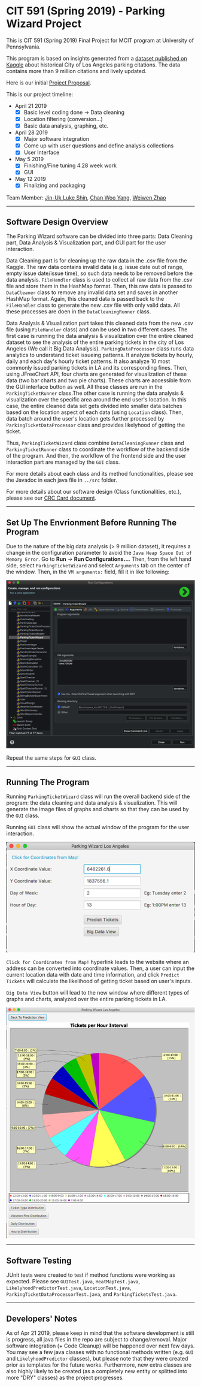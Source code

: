 # CIT 591 (Spring 2019) - Parking Wizard Project

This is CIT 591 (Spring 2019) Final Project for MCIT program at University of Pennsylvania.

This program is based on insights generated from a [dataset published on Kaggle](https://www.kaggle.com/cityofLA/los-angeles-parking-citations) about
historical City of Los Angeles parking citations. The data contains more than 9 million citations
and lively updated.

Here is our initial [Project Proposal](https://drive.google.com/a/seas.upenn.edu/file/d/1B0v8sF-ZCAvBWlpojwkA7Xn3dThQWnpf/view?usp=sharing).

This is our project timeline:
*	April 21 2019 
	* [x]	Basic level coding done -> Data cleaning
	* [x]	Location filtering (conversion…)
	* [x]	Basic data analysis, graphing, etc.
*	April 28 2019
	* [x]	Major software integration
	* [x]	Come up with user questions and define analysis collections
	* [x]	User Interface
*	May 5 2019
	* [x]	Finishing/Fine tuning 4.28 week work
	* [x]	GUI
*	May 12 2019
	* [x]	Finalizing and packaging

Team Member: [Jin-Uk Luke Shin](https://github.com/jinukshin), [Chan Woo Yang](https://github.com/chanwooyang), [Weiwen Zhao](https://github.com/weiwenz33)

*******

## Software Design Overview

The Parking Wizard software can be divided into three parts: Data Cleaning part, Data Analysis & Visualization part, and GUI part for the user interaction.

Data Cleaning part is for cleaning up the raw data in the .csv file from the Kaggle. The raw data contains invalid data (e.g. issue date out of range, empty issue date/issue time), so such data needs to be removed before the data analysis. `FileHandler` class is used to collect all raw data from the .csv file and store them in the HashMap format. Then, this raw data is passed to `DataCleaner` class to remove any invalid data set and saves in another HashMap format. Again, this cleaned data is passed back to the `FileHandler` class to generate the new .csv file with only valid data. All these processes are doen in the `DataCleaningRunner` class.

Data Analysis & Visualization part takes this cleaned data from the new .csv file (using `FileHandler` class) and can be used in two different cases. The first case is running the data analysis & visualization over the entire cleaned dataset to see the analysis of the entire parking tickets in the city of Los Angeles (We call it Big Data Analysis). `ParkingDataProcessor` class runs data analytics to understand ticket issueing patterns. It analyze tickets by hourly, daily and each day's hourly ticket patterns. It also analyze 10 most commonly issued parking tickets in LA and its corresponding fines. Then, using JFreeChart API, four charts are generated for visualization of these data (two bar charts and two pie charts). These charts are accessible from the GUI interface button as well. All these classes are run in the `ParkingTicketRunner` class.The other case is running the data analysis & visualization over the specific area around the end user's location. In this case, the entire cleaned data set gets divided into smaller data batches based on the location aspect of each data (using `Location` class). Then, data batch around the user's location gets further processed by `ParkingTicketDataProcessor` class and provides likelyhood of getting the ticket.

Thus, `ParkingTicketWizard` class combine `DataCleaningRunner` class and `ParkingTicketRunner` class to coordinate the workflow of the backend side of the program. And then, the workflow of the frontend side and the user interaction part are managed by the `GUI` class.

For more details about each class and its method functionalities, please see the Javadoc in each java file in `../src` folder.

For more details about our software design (Class functionalities, etc.), please see our [CRC Card document](https://docs.google.com/document/d/1vbhLUTb2iVLndC-xgaiJIaL0skswpUP1O-wqn1qqcRQ/edit?usp=sharing).

********
[//]: # (Image References)

[run_config]: ./README_images/run_config.png "run_config"
[gui]: ./README_images/gui.png "gui"
[bigdataview]: ./README_images/bigdataview.png "bigdataview"

## Set Up The Envrionment Before Running The Program

Due to the nature of the big data analysis (> 9 million dataset), it requires a change in the configuration parameter to avoid the `Java Heap Space Out of Memory Error`. Go to **Run** -> **Run Configurations...**. Then, from the left hand side, select `ParkingTicketWizard` and select `Arguments` tab on the center of the window. Then, in the `VM arguments:` field, fill it in like following:

![run_config][run_config]

Repeat the same steps for `GUI` class.

********

## Running The Program

Running `ParkingTicketWizard` class will run the overall backend side of the program: the data cleaning and data analysis & visualization. This will generate the image files of graphs and charts so that they can be used by the `GUI` class.

Running `GUI` class will show the actual window of the program for the user interaction.

![gui][gui]

`Click for Coordinates from Map!` hyperlink leads to the website where an address can be converted into coordinate values. Then, a user can input the current location data with date and time information, and click `Predict Tickets` will calculate the likelihood of getting ticket based on user's inputs.

`Big Data View` button will lead to the new window where different types of graphs and charts, analyzed over the entire parking tickets in LA. 

![bigdataview][bigdataview]

********

## Software Testing

JUnit tests were created to test if method functions were working as expected. Please see `GUITest.java`, `HeatMapTest.java`, `LikelyhoodPredictorTest.java`, `LocationTest.java`, `ParkingTicketDataProcessorTest.java`, and `ParkingTicketsTest.java`.

*********

## Developers' Notes

As of Apr 21 2019, please keep in mind that the software development is still is progress, all java files in the repo are subject to change/removal. Major software integration (+ Code Cleanup) will be happened over next few days. You may see a few java classes with no functional methods written (e.g. `GUI` and `LikelyhoodPredictor` classes), but please note that they were created prior as templates for the future works. Furthermore, new extra classes are also highly likely to be created (as a completely new entity or splitted into more "DRY" classes) as the project progresses.

